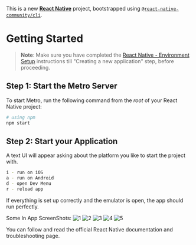 This is a new [**React Native**](https://reactnative.dev) project, bootstrapped using [`@react-native-community/cli`](https://github.com/react-native-community/cli).

# Getting Started

>**Note**: Make sure you have completed the [React Native - Environment Setup](https://reactnative.dev/docs/environment-setup) instructions till "Creating a new application" step, before proceeding.

## Step 1: Start the Metro Server

To start Metro, run the following command from the _root_ of your React Native project:

```bash
# using npm
npm start
```

## Step 2: Start your Application

A text UI will appear asking about the platform you like to start the project with.

```bash
i - run on iOS
a - run on Android
d - open Dev Menu
r - reload app
```

If everything is set up correctly and the emulator is open, the app should run perfectly.

Some In App ScreenShots:
![1](https://github.com/tlgdgn/Stock-Market-App-React-Native/assets/118059132/57823bf5-2267-4699-ac39-492fec360c93)
![2](https://github.com/tlgdgn/Stock-Market-App-React-Native/assets/118059132/943ad92b-3014-4f52-9982-04d9ba2b932e)
![3](https://github.com/tlgdgn/Stock-Market-App-React-Native/assets/118059132/1fe23f86-ee1c-4a7d-bd05-8afc3516125e)
![4](https://github.com/tlgdgn/Stock-Market-App-React-Native/assets/118059132/b43c5f32-1ec1-42ed-a26e-4ead9ac4dd2e)
![5](https://github.com/tlgdgn/Stock-Market-App-React-Native/assets/118059132/006eb595-94e6-4e02-97aa-9f04b550e75e)


You can follow and read the official React Native documentation and troubleshooting page.
